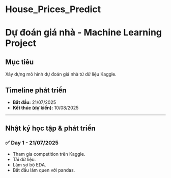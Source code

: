 # House_Prices_Predict

# Dự đoán giá nhà - Machine Learning Project

## Mục tiêu
Xây dựng mô hình dự đoán giá nhà từ dữ liệu Kaggle.

## Timeline phát triển
- **Bắt đầu:** 21/07/2025
- **Kết thúc (dự kiến):** 10/08/2025

---

## Nhật ký học tập & phát triển

### ✅ Day 1 - 21/07/2025
- Tham gia competition trên Kaggle.
- Tải dữ liệu.
- Làm sơ bộ EDA.
- Bắt đầu làm quen với pandas.

